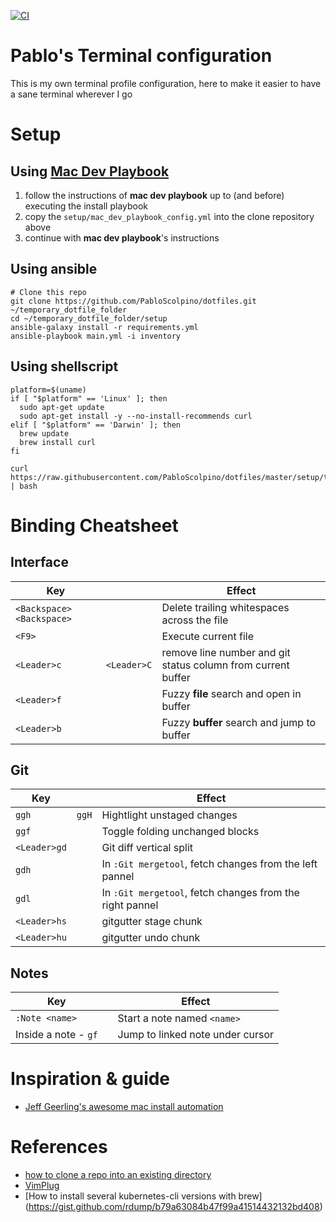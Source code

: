 [![CI](https://github.com/PabloScolpino/dotfiles/actions/workflows/ci.yml/badge.svg)](https://github.com/PabloScolpino/dotfiles/actions/workflows/ci.yml)

# Pablo's Terminal configuration
This is my own terminal profile configuration, here to make it easier to have a sane terminal wherever I go

# Setup

## Using [Mac Dev Playbook](https://github.com/geerlingguy/mac-dev-playbook)

1. follow the instructions of **mac dev playbook** up to (and before) executing the install playbook
1. copy the `setup/mac_dev_playbook_config.yml` into the clone repository above
1. continue with **mac dev playbook**'s instructions

## Using ansible

    # Clone this repo
    git clone https://github.com/PabloScolpino/dotfiles.git ~/temporary_dotfile_folder
    cd ~/temporary_dotfile_folder/setup
    ansible-galaxy install -r requirements.yml
    ansible-playbook main.yml -i inventory

## Using shellscript

    platform=$(uname)
    if [ "$platform" == 'Linux' ]; then
      sudo apt-get update
      sudo apt-get install -y --no-install-recommends curl
    elif [ "$platform" == 'Darwin' ]; then
      brew update
      brew install curl
    fi

    curl https://raw.githubusercontent.com/PabloScolpino/dotfiles/master/setup/terminal_setup.sh | bash

# Binding Cheatsheet

## Interface

|Key||Effect|
|-|-|-|
|`<Backspace><Backspace>`||Delete trailing whitespaces across the file|
|`<F9>`||Execute current file|
|`<Leader>c`|`<Leader>C`|remove line number and git status column from current buffer|
|`<Leader>f`||Fuzzy **file** search and open in buffer|
|`<Leader>b`||Fuzzy **buffer** search and jump to buffer|

## Git

|Key||Effect|
|-|-|-|
|`ggh`|`ggH`|Hightlight unstaged changes|
|`ggf`||Toggle folding unchanged blocks|
|`<Leader>gd`||Git diff vertical split|
|`gdh`||In `:Git mergetool`, fetch changes from the left pannel|
|`gdl`||In `:Git mergetool`, fetch changes from the right pannel|
|`<Leader>hs`||gitgutter stage chunk|
|`<Leader>hu`||gitgutter undo chunk|

## Notes
|Key||Effect|
|-|-|-|
|`:Note <name>`||Start a note named `<name>`|
|Inside a note - `gf`||Jump to linked note under cursor|

# Inspiration & guide
* [Jeff Geerling's awesome mac install automation](https://github.com/geerlingguy/mac-dev-playbook)

# References
* [how to clone a repo into an existing directory](http://stackoverflow.com/questions/2411031/how-do-i-clone-into-a-non-empty-directory)
* [VimPlug](https://github.com/junegunn/vim-plug)
* [How to install several kubernetes-cli versions with brew] (https://gist.github.com/rdump/b79a63084b47f99a41514432132bd408)

